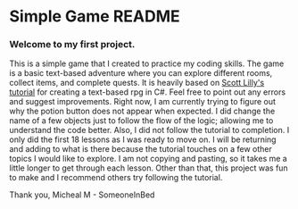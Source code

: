 # Simple Game README

### Welcome to my first project. 

This is a simple game that I created to practice my coding skills. The game is a basic text-based adventure where you can explore different rooms, collect items, and complete quests.
It is heavily based on [Scott Lilly's tutorial](https://scottlilly.com/learn-c-by-building-a-simple-rpg-index/for) for creating a text-based rpg in C#. 
Feel free to point out any errors and suggest improvements. Right now, I am currently trying to figure out why the potion button does not appear when expected. 
I did change the name of a few objects just to follow the flow of the logic; allowing me to understand the code better.
Also, I did not follow the tutorial to completion. I only did the first 18 lessons as I was ready to move on. I will be returning and adding to what is there because the tutorial touches 
on a few other topics I would like to explore. I am not copying and pasting, so it takes me a little longer to get through each lesson. 
Other than that, this project was fun to make and I recommend others try following the tutorial. 

Thank you,
Micheal M - SomeoneInBed

